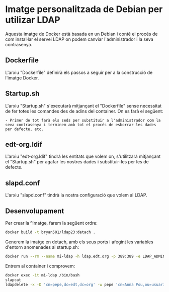 # Imatge personalitzada de Debian per utilizar LDAP

Aquesta imatge de Docker està basada en un Debian i conté el procés de com instal·lar el servei LDAP on podem canviar l'administrador i la seva contrasenya.

## Dockerfile

L'arxiu "Dockerfile" definirà els passos a seguir per a la construcció de l'imatge Docker.

## Startup.sh

L'arxiu "Startup.sh" s'executarà mitjançant el "Dockerfile" sense necessitat de fer totes les comandes des de adins del container. On es farà el següent:

    - Primer de tot farà els seds per substituir a l'administrador com la seva contrasenya i terminem amb tot el procés de esborrar les dades per defecte, etc.

## edt-org.ldif

L'arxiu "edt-org.ldif" tindrà les entitats que volem on, s'utilitzarà mitjançant el "Startup.sh" 
per agafar les nostres dades i substituir-les per les de defecte.

## slapd.conf

L'arxiu "slapd.conf" tindrà la nostra configuració que volem al LDAP.

## Desenvolupament

Per crear la ºimatge, farem la següent ordre:
```bash
docker build -t bryan501/ldap23:detach .
```

Generem la imatge en detach, amb els seus ports i afegint les variables d'entorn anomenades al startup.sh:
```bash
docker run --rm --name mi-ldap -h ldap.edt.org -p 389:389 -e LDAP_ADMIN_USERNAME=bryan -e LDAP_ADMIN_PASSWORD=bryan -d bryan501/ldap23:detach
```

Entrem al container i comprovem:
```bash
docker exec -it mi-ldap /bin/bash
slapcat
ldapdelete -x -D 'cn=pepe,dc=edt,dc=org' -w pepe 'cn=Anna Pou,ou=usuaris,dc=edt,dc=org'
```


